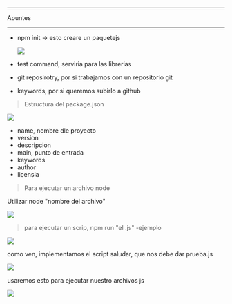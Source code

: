 ***
Apuntes
***

- npm init -> esto creare un paquetejs

    ![](https://media.discordapp.net/attachments/1054887102908735519/1054887125327290388/image.png)

- test command, serviria para las librerias

- git reposirotry, por si trabajamos con un repositorio git

- keywords, por si queremos subirlo a github

>Estructura del package.json

![](https://media.discordapp.net/attachments/1054887102908735519/1054887526151770122/image.png)

- name, nombre dle proyecto
- version
- descripcion
- main, punto de entrada 
- keywords
- author
- licensia

> Para ejecutar un archivo node

Utilizar node "nombre del archivo"

![](https://media.discordapp.net/attachments/1054887102908735519/1054889068586090506/image.png)


 >para ejecutar un scrip, npm run "el .js"
 -ejemplo

 ![](https://media.discordapp.net/attachments/1054887102908735519/1055301943112773665/image.png)

 como ven, implementamos el script saludar, que nos debe dar prueba.js

 ![](https://media.discordapp.net/attachments/1054887102908735519/1055302386039660574/image.png)

 usaremos esto para ejecutar nuestro archivos js

 ![](https://media.discordapp.net/attachments/1054887102908735519/1055302900794019900/image.png?width=802&height=634)


